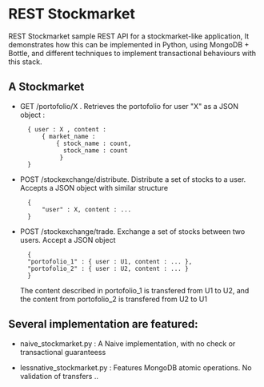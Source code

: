 

REST Stockmarket
=================

REST Stockmarket sample REST API for a  stockmarket-like application, 
It demonstrates how this can be implemented in Python, using MongoDB + Bottle, and different techniques to implement transactional behaviours with this stack.   

A Stockmarket 
-------------

* GET /portofolio/X . Retrieves the portofolio for user "X" as a JSON object : 

		{ user : X , content :
		 	{ market_name : 
		 		{ stock_name : count, 
				  stock_name : count
				 }
		} 
		
* POST /stockexchange/distribute. Distribute a set of stocks to a user. Accepts a JSON object with similar structure

		{ 
			"user" : X, content : ... 
		}
	
* POST /stockexchange/trade. Exchange a set of stocks between two users. Accept a JSON object

		{ 
		"portofolio_1" : { user : U1, content : ... }, 
		"portofolio_2" : { user : U2, content : ... }
		}

	The content described in portofolio_1 is transfered from U1 to U2, and the content from portofolio_2 is transfered from U2 to U1  
	
Several implementation are featured: 
------------------

* naive_stockmarket.py :  A Naive implementation, with no check or transactional guaranteess

* lessnative_stockmarket.py  : Features MongoDB atomic operations. No validation of transfers .. 


 